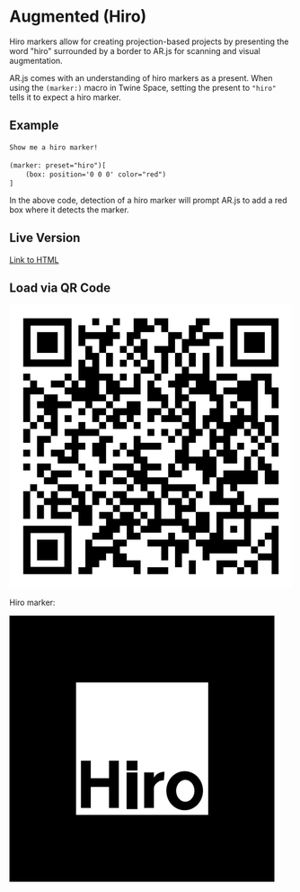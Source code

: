 # Augmented (Hiro)

Hiro markers allow for creating projection-based projects by presenting the word "hiro" surrounded by a border to AR.js for scanning and visual augmentation.

AR.js comes with an understanding of hiro markers as a present. When using the `(marker:)` macro in Twine Space, setting the present to `"hiro"` tells it to expect a hiro marker.

## Example

```twee
Show me a hiro marker!

(marker: preset="hiro")[
    (box: position='0 0 0' color="red")
]
```

In the above code, detection of a hiro marker will prompt AR.js to add a red box where it detects the marker.

## Live Version

[Link to HTML](augmented-hiro.html)

## Load via QR Code

![QR code loader](qr-code-hiro.png)

Hiro marker:

![Hiro marker](hiro.png)
